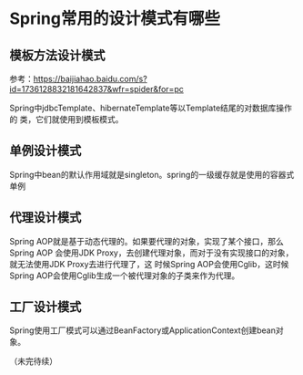 # Spring常用的设计模式有哪些

## 模板方法设计模式

参考：https://baijiahao.baidu.com/s?id=1736128832181642837&wfr=spider&for=pc

Spring中jdbcTemplate、hibernateTemplate等以Template结尾的对数据库操作的 类，它们就使用到模板模式。

## 单例设计模式

Spring中bean的默认作用域就是singleton。spring的一级缓存就是使用的容器式单例

## 代理设计模式

Spring AOP就是基于动态代理的。如果要代理的对象，实现了某个接口，那么Spring AOP 会使用JDK Proxy，去创建代理对象，而对于没有实现接口的对象，就无法使用JDK Proxy去进行代理了，这 时候Spring AOP会使用Cglib，这时候Spring AOP会使用Cglib生成一个被代理对象的子类来作为代理。

## 工厂设计模式

Spring使用工厂模式可以通过BeanFactory或ApplicationContext创建bean对象。

（未完待续）



